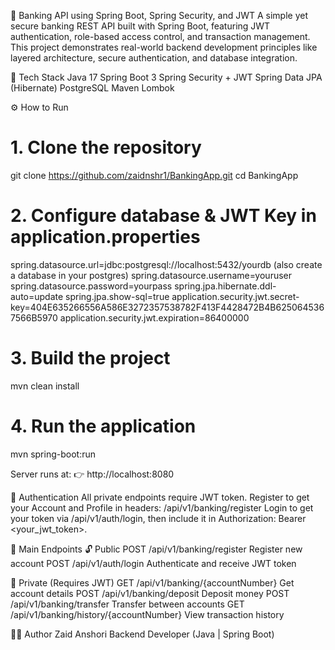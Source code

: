 🏦 Banking API using Spring Boot, Spring Security, and JWT
A simple yet secure banking REST API built with Spring Boot, featuring JWT authentication, role-based access control, and transaction management.
This project demonstrates real-world backend development principles like layered architecture, secure authentication, and database integration.

🧩 Tech Stack
Java 17
Spring Boot 3
Spring Security + JWT
Spring Data JPA (Hibernate)
PostgreSQL
Maven
Lombok

⚙️ How to Run
# 1. Clone the repository
git clone https://github.com/zaidnshr1/BankingApp.git
cd BankingApp

# 2. Configure database & JWT Key in application.properties
spring.datasource.url=jdbc:postgresql://localhost:5432/yourdb (also create a database in your postgres)
spring.datasource.username=youruser
spring.datasource.password=yourpass
spring.jpa.hibernate.ddl-auto=update
spring.jpa.show-sql=true
application.security.jwt.secret-key=404E635266556A586E3272357538782F413F4428472B4B6250645367566B5970
application.security.jwt.expiration=86400000

# 3. Build the project
mvn clean install

# 4. Run the application
mvn spring-boot:run

Server runs at:
👉 http://localhost:8080

🔑 Authentication
All private endpoints require JWT token.
Register to get your Account and Profile in headers: /api/v1/banking/register
Login to get your token via /api/v1/auth/login, then include it in Authorization: Bearer <your_jwt_token>.

🚀 Main Endpoints
🔓 Public
POST	/api/v1/banking/register	Register new account
POST	/api/v1/auth/login	Authenticate and receive JWT token

🔐 Private (Requires JWT)
GET	  /api/v1/banking/{accountNumber}	Get account details
POST	/api/v1/banking/deposit	Deposit money
POST	/api/v1/banking/transfer	Transfer between accounts
GET	  /api/v1/banking/history/{accountNumber}	View transaction history

🧑‍💻 Author
Zaid Anshori
Backend Developer (Java | Spring Boot)
